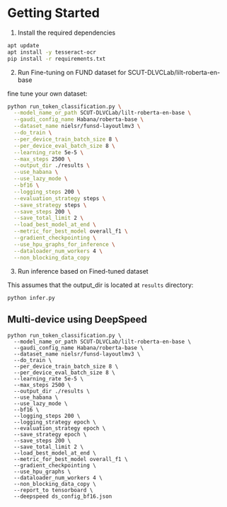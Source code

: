# Getting Started

1. Install the required dependencies
```bash
apt update
apt install -y tesseract-ocr
pip install -r requirements.txt
```

2. Run Fine-tuning on FUND dataset for SCUT-DLVCLab/lilt-roberta-en-base

fine tune your own dataset:
```bash
python run_token_classification.py \
  --model_name_or_path SCUT-DLVCLab/lilt-roberta-en-base \
  --gaudi_config_name Habana/roberta-base \
  --dataset_name nielsr/funsd-layoutlmv3 \
  --do_train \
  --per_device_train_batch_size 8 \
  --per_device_eval_batch_size 8 \
  --learning_rate 5e-5 \
  --max_steps 2500 \
  --output_dir ./results \
  --use_habana \
  --use_lazy_mode \
  --bf16 \
  --logging_steps 200 \
  --evaluation_strategy steps \
  --save_strategy steps \
  --save_steps 200 \
  --save_total_limit 2 \
  --load_best_model_at_end \
  --metric_for_best_model overall_f1 \
  --gradient_checkpointing \
  --use_hpu_graphs_for_inference \
  --dataloader_num_workers 4 \
  --non_blocking_data_copy
```

3. Run inference based on Fined-tuned dataset

This assumes that the output_dir is located at `results` directory:
```
python infer.py
```

## Multi-device using DeepSpeed

```
python run_token_classification.py \
  --model_name_or_path SCUT-DLVCLab/lilt-roberta-en-base \
  --gaudi_config_name Habana/roberta-base \
  --dataset_name nielsr/funsd-layoutlmv3 \
  --do_train \
  --per_device_train_batch_size 8 \
  --per_device_eval_batch_size 8 \
  --learning_rate 5e-5 \
  --max_steps 2500 \
  --output_dir ./results \
  --use_habana \
  --use_lazy_mode \
  --bf16 \
  --logging_steps 200 \
  --logging_strategy epoch \
  --evaluation_strategy epoch \
  --save_strategy epoch \
  --save_steps 200 \
  --save_total_limit 2 \
  --load_best_model_at_end \
  --metric_for_best_model overall_f1 \
  --gradient_checkpointing \
  --use_hpu_graphs \
  --dataloader_num_workers 4 \
  --non_blocking_data_copy \
  --report_to tensorboard \
  --deepspeed ds_config_bf16.json
```
